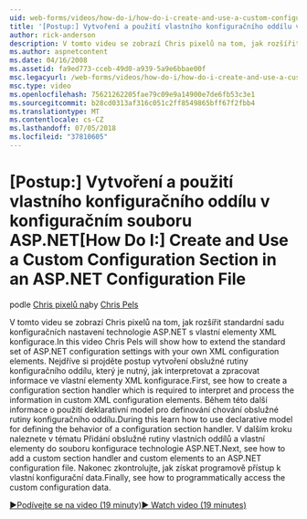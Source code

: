 ```yaml
---
uid: web-forms/videos/how-do-i/how-do-i-create-and-use-a-custom-configuration-section-in-an-aspnet-configuration-file
title: '[Postup:] Vytvoření a použití vlastního konfiguračního oddílu v konfiguračním souboru ASP.NET | Dokumentace Microsoftu'
author: rick-anderson
description: V tomto videu se zobrazí Chris pixelů na tom, jak rozšířit standardní sadu konfiguračních nastavení technologie ASP.NET s vlastní elementy XML konfigurace. Nejdříve si projděte jak...
ms.author: aspnetcontent
ms.date: 04/16/2008
ms.assetid: fa9ed773-cceb-49d0-a939-5a9e6bbae00f
msc.legacyurl: /web-forms/videos/how-do-i/how-do-i-create-and-use-a-custom-configuration-section-in-an-aspnet-configuration-file
msc.type: video
ms.openlocfilehash: 75621262205fae79c09e9a14900e7de6fb53c3e1
ms.sourcegitcommit: b28cd0313af316c051c2ff8549865bff67f2fbb4
ms.translationtype: MT
ms.contentlocale: cs-CZ
ms.lasthandoff: 07/05/2018
ms.locfileid: "37810605"
---
```

<a name="how-do-i-create-and-use-a-custom-configuration-section-in-an-aspnet-configuration-file"></a><span data-ttu-id="1f1e9-104">[Postup:] Vytvoření a použití vlastního konfiguračního oddílu v konfiguračním souboru ASP.NET</span><span class="sxs-lookup"><span data-stu-id="1f1e9-104">[How Do I:] Create and Use a Custom Configuration Section in an ASP.NET Configuration File</span></span>
====================
<span data-ttu-id="1f1e9-105">podle [Chris pixelů na](https://twitter.com/chrispels)</span><span class="sxs-lookup"><span data-stu-id="1f1e9-105">by [Chris Pels](https://twitter.com/chrispels)</span></span>

<span data-ttu-id="1f1e9-106">V tomto videu se zobrazí Chris pixelů na tom, jak rozšířit standardní sadu konfiguračních nastavení technologie ASP.NET s vlastní elementy XML konfigurace.</span><span class="sxs-lookup"><span data-stu-id="1f1e9-106">In this video Chris Pels will show how to extend the standard set of ASP.NET configuration settings with your own XML configuration elements.</span></span> <span data-ttu-id="1f1e9-107">Nejdříve si projděte postup vytvoření obslužné rutiny konfiguračního oddílu, který je nutný, jak interpretovat a zpracovat informace ve vlastní elementy XML konfigurace.</span><span class="sxs-lookup"><span data-stu-id="1f1e9-107">First, see how to create a configuration section handler which is required to interpret and process the information in custom XML configuration elements.</span></span> <span data-ttu-id="1f1e9-108">Během této další informace o použití deklarativní model pro definování chování obslužné rutiny konfiguračního oddílu.</span><span class="sxs-lookup"><span data-stu-id="1f1e9-108">During this learn how to use declarative model for defining the behavior of a configuration section handler.</span></span> <span data-ttu-id="1f1e9-109">V dalším kroku naleznete v tématu Přidání obslužné rutiny vlastních oddílů a vlastní elementy do souboru konfigurace technologie ASP.NET.</span><span class="sxs-lookup"><span data-stu-id="1f1e9-109">Next, see how to add a custom section handler and custom elements to an ASP.NET configuration file.</span></span> <span data-ttu-id="1f1e9-110">Nakonec zkontrolujte, jak získat programově přístup k vlastní konfigurační data.</span><span class="sxs-lookup"><span data-stu-id="1f1e9-110">Finally, see how to programmatically access the custom configuration data.</span></span>

[<span data-ttu-id="1f1e9-111">&#9654;Podívejte se na video (19 minuty)</span><span class="sxs-lookup"><span data-stu-id="1f1e9-111">&#9654; Watch video (19 minutes)</span></span>](https://channel9.msdn.com/Blogs/ASP-NET-Site-Videos/how-do-i-create-and-use-a-custom-configuration-section-in-an-aspnet-configuration-file)

